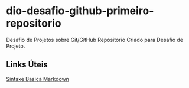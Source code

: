 # dio-desafio-github-primeiro-repositorio
Desafio de Projetos sobre Git/GitHub
Repósitorio Criado para Desafio de Projeto.

## Links Úteis 
[Sintaxe Basica Markdown](https://www.markdownguide.org/basic-syntax/)

